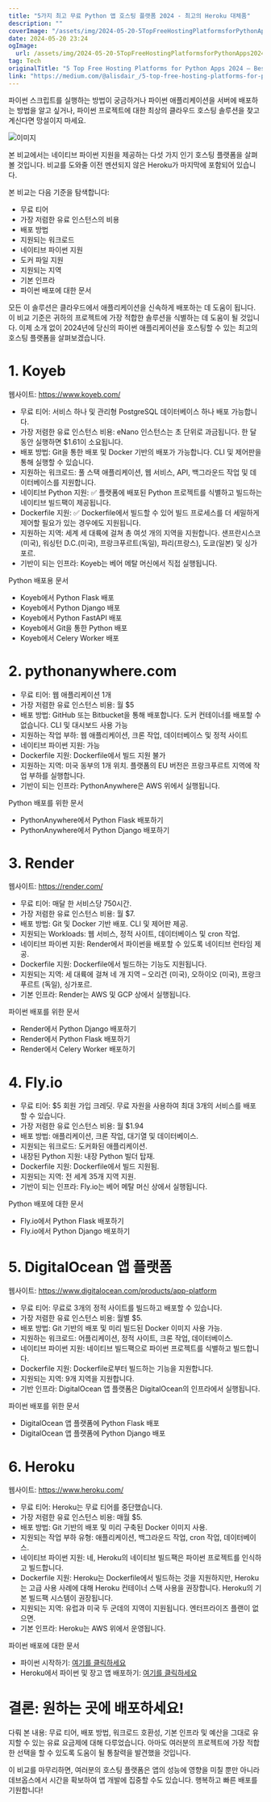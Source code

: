 ```yaml
---
title: "5가지 최고 무료 Python 앱 호스팅 플랫폼 2024 - 최고의 Heroku 대체품"
description: ""
coverImage: "/assets/img/2024-05-20-5TopFreeHostingPlatformsforPythonApps2024BestHerokuAlternatives_0.png"
date: 2024-05-20 23:24
ogImage: 
  url: /assets/img/2024-05-20-5TopFreeHostingPlatformsforPythonApps2024BestHerokuAlternatives_0.png
tag: Tech
originalTitle: "5 Top Free Hosting Platforms for Python Apps 2024 — Best Heroku Alternatives"
link: "https://medium.com/@alisdair_/5-top-free-hosting-platforms-for-python-apps-2024-best-heroku-alternatives-c31c0a2837d1"
---
```



파이썬 스크립트를 실행하는 방법이 궁금하거나 파이썬 애플리케이션을 서버에 배포하는 방법을 알고 싶거나, 파이썬 프로젝트에 대한 최상의 클라우드 호스팅 솔루션을 찾고 계신다면 망설이지 마세요.

![이미지](/assets/img/2024-05-20-5TopFreeHostingPlatformsforPythonApps2024BestHerokuAlternatives_0.png)

본 비교에서는 네이티브 파이썬 지원을 제공하는 다섯 가지 인기 호스팅 플랫폼을 살펴볼 것입니다. 비교를 도와줄 이전 멘션되지 않은 Heroku가 마지막에 포함되어 있습니다.

본 비교는 다음 기준을 탐색합니다:

<div class="content-ad"></div>

- 무료 티어
- 가장 저렴한 유료 인스턴스의 비용
- 배포 방법
- 지원되는 워크로드
- 네이티브 파이썬 지원
- 도커 파일 지원
- 지원되는 지역
- 기본 인프라
- 파이썬 배포에 대한 문서

모든 이 솔루션은 클라우드에서 애플리케이션을 신속하게 배포하는 데 도움이 됩니다. 이 비교 기준은 귀하의 프로젝트에 가장 적합한 솔루션을 식별하는 데 도움이 될 것입니다. 이제 소개 없이 2024년에 당신의 파이썬 애플리케이션을 호스팅할 수 있는 최고의 호스팅 플랫폼을 살펴보겠습니다.

# 1. Koyeb

웹사이트: https://www.koyeb.com/

<div class="content-ad"></div>

- 무료 티어: 서비스 하나 및 관리형 PostgreSQL 데이터베이스 하나 배포 가능합니다.
- 가장 저렴한 유료 인스턴스 비용: eNano 인스턴스는 초 단위로 과금됩니다. 한 달 동안 실행하면 $1.61이 소요됩니다.
- 배포 방법: Git을 통한 배포 및 Docker 기반의 배포가 가능합니다. CLI 및 제어판을 통해 실행할 수 있습니다.
- 지원하는 워크로드: 풀 스택 애플리케이션, 웹 서비스, API, 백그라운드 작업 및 데이터베이스를 지원합니다.
- 네이티브 Python 지원: ✅ 플랫폼에 배포된 Python 프로젝트를 식별하고 빌드하는 네이티브 빌드팩이 제공됩니다.
- Dockerfile 지원: ✅ Dockerfile에서 빌드할 수 있어 빌드 프로세스를 더 세밀하게 제어할 필요가 있는 경우에도 지원됩니다.
- 지원하는 지역: 세계 세 대륙에 걸쳐 총 여섯 개의 지역을 지원합니다. 샌프란시스코(미국), 워싱턴 D.C.(미국), 프랑크푸르트(독일), 파리(프랑스), 도쿄(일본) 및 싱가포르.
- 기반이 되는 인프라: Koyeb는 베어 메탈 머신에서 직접 실행됩니다.

Python 배포용 문서

- Koyeb에서 Python Flask 배포
- Koyeb에서 Python Django 배포
- Koyeb에서 Python FastAPI 배포
- Koyeb에서 Git을 통한 Python 배포
- Koyeb에서 Celery Worker 배포

# 2. pythonanywhere.com

<div class="content-ad"></div>

- 무료 티어: 웹 애플리케이션 1개
- 가장 저렴한 유료 인스턴스 비용: 월 $5
- 배포 방법: GitHub 또는 Bitbucket을 통해 배포합니다. 도커 컨테이너를 배포할 수 없습니다. CLI 및 대시보드 사용 가능
- 지원하는 작업 부하: 웹 애플리케이션, 크론 작업, 데이터베이스 및 정적 사이트
- 네이티브 파이썬 지원: 가능
- Dockerfile 지원: Dockerfile에서 빌드 지원 불가
- 지원하는 지역: 미국 동부의 1개 위치. 플랫폼의 EU 버전은 프랑크푸르트 지역에 작업 부하를 실행합니다.
- 기반이 되는 인프라: PythonAnywhere은 AWS 위에서 실행됩니다.

Python 배포를 위한 문서

- PythonAnywhere에서 Python Flask 배포하기
- PythonAnywhere에서 Python Django 배포하기

# 3. Render

<div class="content-ad"></div>

웹사이트: https://render.com/

- 무료 티어: 매달 한 서비스당 750시간.
- 가장 저렴한 유료 인스턴스 비용: 월 $7.
- 배포 방법: Git 및 Docker 기반 배포. CLI 및 제어판 제공.
- 지원되는 Workloads: 웹 서비스, 정적 사이트, 데이터베이스 및 cron 작업.
- 네이티브 파이썬 지원: Render에서 파이썬을 배포할 수 있도록 네이티브 런타임 제공.
- Dockerfile 지원: Dockerfile에서 빌드하는 기능도 지원됩니다.
- 지원되는 지역: 세 대륙에 걸쳐 네 개 지역 – 오리건 (미국), 오하이오 (미국), 프랑크푸르트 (독일), 싱가포르.
- 기본 인프라: Render는 AWS 및 GCP 상에서 실행됩니다.

파이썬 배포를 위한 문서

- Render에서 Python Django 배포하기
- Render에서 Python Flask 배포하기
- Render에서 Celery Worker 배포하기

<div class="content-ad"></div>

# 4. Fly.io

- 무료 티어: $5 회원 가입 크레딧. 무료 자원을 사용하여 최대 3개의 서비스를 배포할 수 있습니다.
- 가장 저렴한 유료 인스턴스 비용: 월 $1.94
- 배포 방법: 애플리케이션, 크론 작업, 대기열 및 데이터베이스.
- 지원되는 워크로드: 도커화된 애플리케이션.
- 내장된 Python 지원: 내장 Python 빌더 탑재.
- Dockerfile 지원: Dockerfile에서 빌드 지원됨.
- 지원되는 지역: 전 세계 35개 지역 지원.
- 기반이 되는 인프라: Fly.io는 베어 메탈 머신 상에서 실행됩니다.

Python 배포에 대한 문서

- Fly.io에서 Python Flask 배포하기
- Fly.io에서 Python Django 배포하기

<div class="content-ad"></div>

# 5. DigitalOcean 앱 플랫폼

웹사이트: https://www.digitalocean.com/products/app-platform

- 무료 티어: 무료로 3개의 정적 사이트를 빌드하고 배포할 수 있습니다.
- 가장 저렴한 유료 인스턴스 비용: 월별 $5.
- 배포 방법: Git 기반의 배포 및 미리 빌드된 Docker 이미지 사용 가능.
- 지원하는 워크로드: 어플리케이션, 정적 사이트, 크론 작업, 데이터베이스.
- 네이티브 파이썬 지원: 네이티브 빌드팩으로 파이썬 프로젝트를 식별하고 빌드합니다.
- Dockerfile 지원: Dockerfile로부터 빌드하는 기능을 지원합니다.
- 지원되는 지역: 9개 지역을 지원합니다.
- 기반 인프라: DigitalOcean 앱 플랫폼은 DigitalOcean의 인프라에서 실행됩니다.

파이썬 배포를 위한 문서

<div class="content-ad"></div>

- DigitalOcean 앱 플랫폼에 Python Flask 배포
- DigitalOcean 앱 플랫폼에 Python Django 배포

# 6. Heroku

웹사이트: https://www.heroku.com/

- 무료 티어: Heroku는 무료 티어를 중단했습니다.
- 가장 저렴한 유료 인스턴스 비용: 매월 $5.
- 배포 방법: Git 기반의 배포 및 미리 구축된 Docker 이미지 사용.
- 지원되는 작업 부하 유형: 애플리케이션, 백그라운드 작업, cron 작업, 데이터베이스.
- 네이티브 파이썬 지원: 네, Heroku의 네이티브 빌드팩은 파이썬 프로젝트를 인식하고 빌드합니다.
- Dockerfile 지원: Heroku는 Dockerfile에서 빌드하는 것을 지원하지만, Heroku는 고급 사용 사례에 대해 Heroku 컨테이너 스택 사용을 권장합니다. Heroku의 기본 빌드팩 시스템이 권장됩니다.
- 지원되는 지역: 유럽과 미국 두 군데의 지역이 지원됩니다. 엔터프라이즈 플랜이 없으면.
- 기본 인프라: Heroku는 AWS 위에서 운영됩니다.

<div class="content-ad"></div>

파이썬 배포에 대한 문서

- 파이썬 시작하기: [여기를 클릭하세요](https://devcenter.heroku.com/articles/getting-started-with-python)
- Heroku에서 파이썬 및 장고 앱 배포하기: [여기를 클릭하세요](https://devcenter.heroku.com/articles/deploying-python)

# 결론: 원하는 곳에 배포하세요!

다뤄 본 내용: 무료 티어, 배포 방법, 워크로드 호환성, 기본 인프라 및 예산을 그대로 유지할 수 있는 유료 요금제에 대해 다루었습니다. 아마도 여러분의 프로젝트에 가장 적합한 선택을 할 수 있도록 도움이 될 통찰력을 발견했을 것입니다.

<div class="content-ad"></div>

이 비교를 마무리하면, 여러분의 호스팅 플랫폼은 앱의 성능에 영향을 미칠 뿐만 아니라 데브옵스에서 시간을 확보하여 앱 개발에 집중할 수도 있습니다. 행복하고 빠른 배포를 기원합니다!